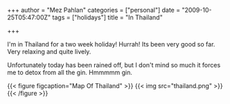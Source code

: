 +++
author = "Mez Pahlan"
categories = ["personal"]
date = "2009-10-25T05:47:00Z"
tags = ["holidays"]
title = "In Thailand"

+++

I'm in Thailand for a two week holiday! Hurrah! Its been very good so far. Very relaxing and quite lively.

Unfortunately today has been rained off, but I don't mind so much it forces me to detox from all the gin. Hmmmmm gin.

{{< figure figcaption="Map Of Thailand" >}}
    {{< img src="thailand.png" >}}
{{< /figure >}}

<!--more-->
